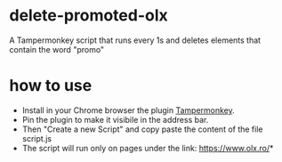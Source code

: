 # delete-promoted-olx
A Tampermonkey script that runs every 1s and deletes elements that contain the word "promo"

# how to use
- Install in your Chrome browser the plugin [Tampermonkey](https://chromewebstore.google.com/detail/tampermonkey/dhdgffkkebhmkfjojejmpbldmpobfkfo).
- Pin the plugin to make it visibile in the address bar.
- Then "Create a new Script" and copy paste the content of the file script.js
- The script will run only on pages under the link: https://www.olx.ro/*
